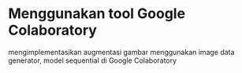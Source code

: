 # Menggunakan tool Google Colaboratory
mengimplementasikan augmentasi gambar menggunakan image data generator, model sequential di Google Colaboratory
